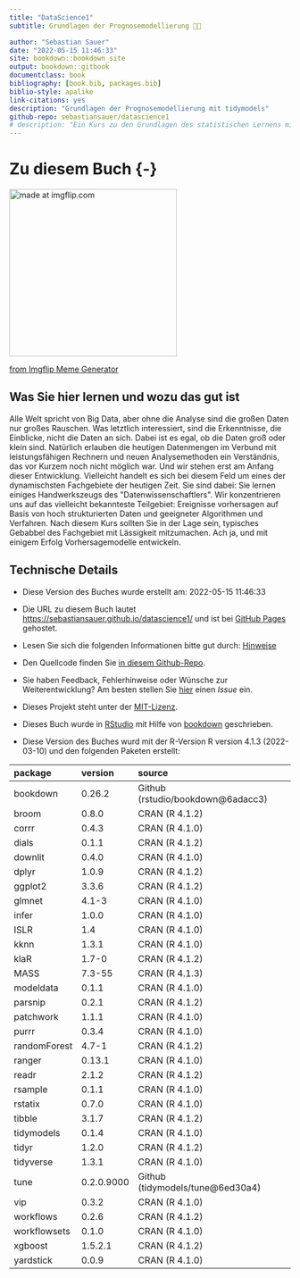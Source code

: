 ```yaml
--- 
title: "DataScience1"
subtitle: Grundlagen der Prognosemodellierung 🔮🧰

author: "Sebastian Sauer"
date: "2022-05-15 11:46:33"
site: bookdown::bookdown_site
output: bookdown::gitbook
documentclass: book
bibliography: [book.bib, packages.bib]
biblio-style: apalike
link-citations: yes
description: "Grundlagen der Prognosemodellierung mit tidymodels"
github-repo: sebastiansauer/datascience1
# description: "Ein Kurs zu den Grundlagen des statistischen Lernens mit einem Fokus auf Prognosemodelle für hoch strukturierte Daten"
---
```











# Zu diesem Buch {-}




<a href="https://imgflip.com/i/689g8g"><img src="https://i.imgflip.com/689g8g.jpg" width="300" title="made at imgflip.com"/></a><div><a href="https://imgflip.com/memegenerator">from Imgflip Meme Generator</a></div>



## Was Sie hier lernen und wozu das gut ist

Alle Welt spricht von Big Data, aber ohne die Analyse sind die großen Daten nur großes Rauschen. Was letztlich interessiert, sind die Erkenntnisse, die Einblicke, nicht die Daten an sich. 
Dabei ist es egal, ob die Daten groß oder klein sind. 
Natürlich erlauben die heutigen Datenmengen im Verbund mit leistungsfähigen Rechnern und neuen Analysemethoden ein Verständnis, 
das vor Kurzem noch nicht möglich war. 
Und wir stehen erst am Anfang dieser Entwicklung. 
Vielleicht handelt es sich bei diesem Feld um eines der dynamischsten Fachgebiete der heutigen Zeit. 
Sie sind dabei: Sie lernen einiges Handwerkszeugs des "Datenwissenschaftlers". 
Wir konzentrieren uns auf das vielleicht bekannteste Teilgebiet: 
Ereignisse vorhersagen auf Basis von hoch strukturierten Daten 
und geeigneter Algorithmen und Verfahren.
Nach diesem Kurs sollten Sie in der Lage sein,
typisches Gebabbel des Fachgebiet mit Lässigkeit mitzumachen.
Ach ja, und mit einigem Erfolg Vorhersagemodelle entwickeln.


## Technische Details



- Diese Version des Buches wurde erstellt am: 2022-05-15 11:46:33


- Die URL zu diesem Buch lautet <https://sebastiansauer.github.io/datascience1/> und ist bei [GitHub Pages](https://pages.github.com/) gehostet.

- Lesen Sie sich die folgenden Informationen bitte gut durch: [Hinweise](https://sebastiansauer.github.io/fopra/Interna/Hinweise.html)

- Den Quellcode finden Sie [in diesem Github-Repo](https://github.com/sebastiansauer/datascience1).

- Sie haben Feedback, Fehlerhinweise oder Wünsche zur Weiterentwicklung? Am besten stellen Sie  [hier](https://github.com/sebastiansauer/datascience1/issues) einen *Issue*  ein.

- Dieses Projekt steht unter der [MIT-Lizenz](https://github.com/sebastiansauer/datascience1/blob/main/LICENSE). 

- Dieses Buch wurde in [RStudio](http://www.rstudio.com/ide/) mit Hilfe von [bookdown](http://bookdown.org/) geschrieben. 

- Diese Version des Buches wurd mit der R-Version R version 4.1.3 (2022-03-10) und den folgenden Paketen erstellt:


|package      |version    |source                             |
|:------------|:----------|:----------------------------------|
|bookdown     |0.26.2     |Github (rstudio/bookdown\@6adacc3) |
|broom        |0.8.0      |CRAN (R 4.1.2)                     |
|corrr        |0.4.3      |CRAN (R 4.1.0)                     |
|dials        |0.1.1      |CRAN (R 4.1.2)                     |
|downlit      |0.4.0      |CRAN (R 4.1.0)                     |
|dplyr        |1.0.9      |CRAN (R 4.1.2)                     |
|ggplot2      |3.3.6      |CRAN (R 4.1.2)                     |
|glmnet       |4.1-3      |CRAN (R 4.1.0)                     |
|infer        |1.0.0      |CRAN (R 4.1.0)                     |
|ISLR         |1.4        |CRAN (R 4.1.0)                     |
|kknn         |1.3.1      |CRAN (R 4.1.0)                     |
|klaR         |1.7-0      |CRAN (R 4.1.2)                     |
|MASS         |7.3-55     |CRAN (R 4.1.3)                     |
|modeldata    |0.1.1      |CRAN (R 4.1.0)                     |
|parsnip      |0.2.1      |CRAN (R 4.1.2)                     |
|patchwork    |1.1.1      |CRAN (R 4.1.0)                     |
|purrr        |0.3.4      |CRAN (R 4.1.0)                     |
|randomForest |4.7-1      |CRAN (R 4.1.2)                     |
|ranger       |0.13.1     |CRAN (R 4.1.0)                     |
|readr        |2.1.2      |CRAN (R 4.1.2)                     |
|rsample      |0.1.1      |CRAN (R 4.1.0)                     |
|rstatix      |0.7.0      |CRAN (R 4.1.0)                     |
|tibble       |3.1.7      |CRAN (R 4.1.2)                     |
|tidymodels   |0.1.4      |CRAN (R 4.1.0)                     |
|tidyr        |1.2.0      |CRAN (R 4.1.2)                     |
|tidyverse    |1.3.1      |CRAN (R 4.1.0)                     |
|tune         |0.2.0.9000 |Github (tidymodels/tune\@6ed30a4)  |
|vip          |0.3.2      |CRAN (R 4.1.0)                     |
|workflows    |0.2.6      |CRAN (R 4.1.2)                     |
|workflowsets |0.1.0      |CRAN (R 4.1.0)                     |
|xgboost      |1.5.2.1    |CRAN (R 4.1.2)                     |
|yardstick    |0.0.9      |CRAN (R 4.1.0)                     |








